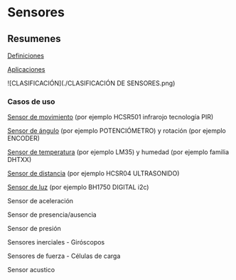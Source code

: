 # Sensores

## Resumenes

[Definiciones](http://robots-argentina.com.ar/Sensores_general.htm)

[Aplicaciones](http://www.sensores-de-medida.es/)

![CLASIFICACIÓN](./CLASIFICACIÓN DE SENSORES.png)

### Casos de uso

[Sensor de movimiento](.//MOVIMIENTO_IR/) (por ejemplo HCSR501 infrarojo tecnología PIR)

[Sensor de ángulo](.//ANGULAR/) (por ejemplo POTENCIÓMETRO) y rotación (por ejemplo ENCODER)

[Sensor de temperatura](.//TEMPERATURA/) (por ejemplo LM35) y humedad (por ejemplo familia DHTXX)

[Sensor de distancia](.//DISTANCIA/) (por ejemplo HCSR04 ULTRASONIDO)

[Sensor de luz](.//LUZ/) (por ejemplo BH1750 DIGITAL i2c)

Sensor de aceleración

Sensor de presencia/ausencia

Sensor de presión

Sensores inerciales - Giróscopos

Sensores de fuerza - Células de carga

Sensor acustico
